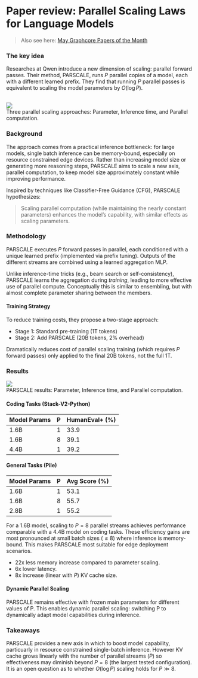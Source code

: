 # Paper review: Parallel Scaling Laws for Language Models

> Also see here: [May Graphcore Papers of the Month](https://graphcore-research.github.io/papers-of-the-month/parallel-scaling-evolving-code-understanding-llm-reasoning/#parallel-scaling-laws-for-language-models)

### The key idea

Researches at Qwen introduce a new dimension of scaling: parallel forward passes. Their method, PARSCALE, runs $P$ parallel copies of a model, each with a different learned prefix. They find that running $P$ parallel passes is equivalent to scaling the model parameters by $O(\log P)$.

<br>
<img class="constrained_img" src="{{ page.image_dir | append: 'three-scaling-approaches.png' | relative_url }}">
<figcaption>Three parallel scaling approaches: Parameter, Inference time, and Parallel computation.</figcaption>

### Background

The approach comes from a practical inference bottleneck: for large models, single batch inference can be memory-bound, especially on resource constrained edge devices. Rather than increasing model size or generating more reasoning steps, PARSCALE aims to scale a new axis, parallel computation, to keep model size approximately constant while improving performance.

Inspired by techniques like Classifier-Free Guidance (CFG), PARSCALE hypothesizes:

> Scaling parallel computation (while maintaining the nearly constant parameters) enhances the model’s capability, with similar effects as scaling parameters.

### Methodology

PARSCALE executes $P$ forward passes in parallel, each conditioned with a unique learned prefix (implemented via prefix tuning). Outputs of the different streams are combined using a learned aggregation MLP.

Unlike inference-time tricks (e.g., beam search or self-consistency), PARSCALE learns the aggregation during _training_, leading to more effective use of parallel compute. Conceptually this is similar to ensembling, but with almost complete parameter sharing between the members.

#### Training Strategy

To reduce training costs, they propose a two-stage approach:

- Stage 1: Standard pre-training (1T tokens)
- Stage 2: Add PARSCALE (20B tokens, 2% overhead)

Dramatically reduces cost of parallel scaling training (which requires $P$ forward passes) only applied to the final 20B tokens, not the full 1T.

### Results

<img class="constrained_img" src="{{ page.image_dir | append: 'parscale-loss-contours.png' | relative_url }}">
<figcaption>PARSCALE results: Parameter, Inference time, and Parallel computation.</figcaption>

#### Coding Tasks (Stack-V2-Python)

| Model Params | P  | HumanEval+ (%) |
|--------------|----|----------------|
| 1.6B         | 1  | 33.9           |
| 1.6B         | 8  | 39.1           |
| 4.4B         | 1  | 39.2           |

#### General Tasks (Pile)

| Model Params | P  | Avg Score (%) |
|--------------|----|---------------|
| 1.6B         | 1  | 53.1          |
| 1.6B         | 8  | 55.7          |
| 2.8B         | 1  | 55.2          |


For a 1.6B model, scaling to $P=8$ parallel streams achieves performance comparable with a 4.4B model on coding tasks. These efficiency gains are most pronounced at small batch sizes ($\leq 8$) where inference is memory-bound. This makes PARSCALE most suitable for edge deployment scenarios.

- 22x less memory increase compared to parameter scaling.
- 6x lower latency.
- 8x increase (linear with $P$) KV cache size.

#### Dynamic Parallel Scaling

PARSCALE remains effective with frozen main parameters for different values of P. This enables dynamic parallel scaling: switching P to dynamically adapt model capabilities during inference.

### Takeaways

PARSCALE provides a new axis in which to boost model capability, particuarly in resource constrained single-batch inference. However KV cache grows linearly with the number of parallel streams ($P$) so effectiveness may diminish beyond $P=8$ (the largest tested configuration). It is an open question as to whether $O(\log P)$ scaling holds for $P ≫ 8$.
